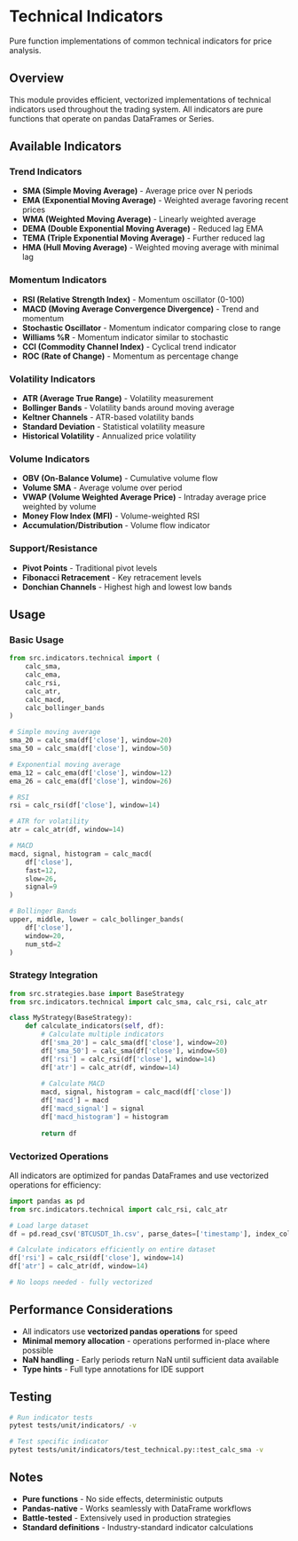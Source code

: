 # Technical Indicators

Pure function implementations of common technical indicators for price analysis.

## Overview

This module provides efficient, vectorized implementations of technical indicators used throughout the trading system. All indicators are pure functions that operate on pandas DataFrames or Series.

## Available Indicators

### Trend Indicators
- **SMA (Simple Moving Average)** - Average price over N periods
- **EMA (Exponential Moving Average)** - Weighted average favoring recent prices
- **WMA (Weighted Moving Average)** - Linearly weighted average
- **DEMA (Double Exponential Moving Average)** - Reduced lag EMA
- **TEMA (Triple Exponential Moving Average)** - Further reduced lag
- **HMA (Hull Moving Average)** - Weighted moving average with minimal lag

### Momentum Indicators
- **RSI (Relative Strength Index)** - Momentum oscillator (0-100)
- **MACD (Moving Average Convergence Divergence)** - Trend and momentum
- **Stochastic Oscillator** - Momentum indicator comparing close to range
- **Williams %R** - Momentum indicator similar to stochastic
- **CCI (Commodity Channel Index)** - Cyclical trend indicator
- **ROC (Rate of Change)** - Momentum as percentage change

### Volatility Indicators
- **ATR (Average True Range)** - Volatility measurement
- **Bollinger Bands** - Volatility bands around moving average
- **Keltner Channels** - ATR-based volatility bands
- **Standard Deviation** - Statistical volatility measure
- **Historical Volatility** - Annualized price volatility

### Volume Indicators
- **OBV (On-Balance Volume)** - Cumulative volume flow
- **Volume SMA** - Average volume over period
- **VWAP (Volume Weighted Average Price)** - Intraday average price weighted by volume
- **Money Flow Index (MFI)** - Volume-weighted RSI
- **Accumulation/Distribution** - Volume flow indicator

### Support/Resistance
- **Pivot Points** - Traditional pivot levels
- **Fibonacci Retracement** - Key retracement levels
- **Donchian Channels** - Highest high and lowest low bands

## Usage

### Basic Usage
```python
from src.indicators.technical import (
    calc_sma, 
    calc_ema,
    calc_rsi, 
    calc_atr,
    calc_macd,
    calc_bollinger_bands
)

# Simple moving average
sma_20 = calc_sma(df['close'], window=20)
sma_50 = calc_sma(df['close'], window=50)

# Exponential moving average
ema_12 = calc_ema(df['close'], window=12)
ema_26 = calc_ema(df['close'], window=26)

# RSI
rsi = calc_rsi(df['close'], window=14)

# ATR for volatility
atr = calc_atr(df, window=14)

# MACD
macd, signal, histogram = calc_macd(
    df['close'], 
    fast=12, 
    slow=26, 
    signal=9
)

# Bollinger Bands
upper, middle, lower = calc_bollinger_bands(
    df['close'],
    window=20,
    num_std=2
)
```

### Strategy Integration
```python
from src.strategies.base import BaseStrategy
from src.indicators.technical import calc_sma, calc_rsi, calc_atr

class MyStrategy(BaseStrategy):
    def calculate_indicators(self, df):
        # Calculate multiple indicators
        df['sma_20'] = calc_sma(df['close'], window=20)
        df['sma_50'] = calc_sma(df['close'], window=50)
        df['rsi'] = calc_rsi(df['close'], window=14)
        df['atr'] = calc_atr(df, window=14)
        
        # Calculate MACD
        macd, signal, histogram = calc_macd(df['close'])
        df['macd'] = macd
        df['macd_signal'] = signal
        df['macd_histogram'] = histogram
        
        return df
```

### Vectorized Operations
All indicators are optimized for pandas DataFrames and use vectorized operations for efficiency:

```python
import pandas as pd
from src.indicators.technical import calc_rsi, calc_atr

# Load large dataset
df = pd.read_csv('BTCUSDT_1h.csv', parse_dates=['timestamp'], index_col='timestamp')

# Calculate indicators efficiently on entire dataset
df['rsi'] = calc_rsi(df['close'], window=14)
df['atr'] = calc_atr(df, window=14)

# No loops needed - fully vectorized
```

## Performance Considerations

- All indicators use **vectorized pandas operations** for speed
- **Minimal memory allocation** - operations performed in-place where possible
- **NaN handling** - Early periods return NaN until sufficient data available
- **Type hints** - Full type annotations for IDE support

## Testing

```bash
# Run indicator tests
pytest tests/unit/indicators/ -v

# Test specific indicator
pytest tests/unit/indicators/test_technical.py::test_calc_sma -v
```

## Notes

- **Pure functions** - No side effects, deterministic outputs
- **Pandas-native** - Works seamlessly with DataFrame workflows
- **Battle-tested** - Extensively used in production strategies
- **Standard definitions** - Industry-standard indicator calculations
